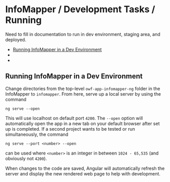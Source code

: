 # InfoMapper / Development Tasks / Running #

Need to fill in documentation to run in dev environment, staging area, and deployed.

* [Running InfoMapper in a Dev Environment](#running-infomapper-in-a-dev-environment)
* []()
* []()

## Running InfoMapper in a Dev Environment

Change directories from the top-level `owf-app-infomapper-ng` folder in the InfoMapper to
`infomapper`. From here, serve up a local server by using the command

```
ng serve --open
```

This will use localhost on default port `4200`. The `--open` option will automatically open the
app in a new tab on your default browser after set up is completed. If a second project wants
to be tested or run simultaneously, the command

```
ng serve --port <number> --open
```

can be used where `<number>` is an integer in between `1024 - 65,535` (and obviously not `4200`).

When changes to the code are saved, Angular will automatically refresh the server and display
the new rendered web page to help with development. 

